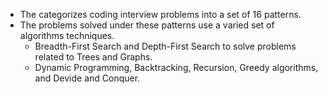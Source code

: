 - The categorizes coding interview problems into a set of 16 patterns.
- The problems solved under these patterns use a varied set of algorithms techniques.
  - Breadth-First Search and Depth-First Search to solve problems related to Trees and Graphs.
  - Dynamic Programming, Backtracking, Recursion, Greedy algorithms, and Devide and Conquer.
  
